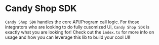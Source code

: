 # Candy Shop SDK

`Candy Shop SDK` handles the core API/Program call logic. For those integrators who are looking to do fully cusomized UI, `Candy Shop SDK` is exactly what you are looking for! Check out the `index.ts` for more info on usage and how you can leverage this lib to build your cool UI!